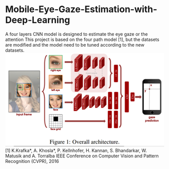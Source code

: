 # Mobile-Eye-Gaze-Estimation-with-Deep-Learning
A four layers CNN model is designed to estimate the eye gaze or the attention 
This project is based on the four path model [1], but the datasets are modified and the model need to be tuned according to the new datasets.
![Screenshot](Architecture.png)
[1] K.Krafka*, A. Khosla*, P. Kellnhofer, H. Kannan, S. Bhandarkar, W. Matusik and A. Torralba IEEE Conference on Computer Vision and Pattern Recognition (CVPR), 2016
